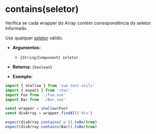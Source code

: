 # contains(seletor)

Verifica se cada wrapper do Array contém correspondência do seletor informado.

Use qualquer [seletor](../selectors.md) válido.

- **Argumentos:**
  - `{String|Component} seletor`

- **Retorna:** `{boolean}`

- **Exemplo:**

```js
import { shallow } from 'vue-test-utils'
import { expect } from 'chai'
import Foo from './Foo.vue'
import Bar from './Bar.vue'

const wrapper = shallow(Foo)
const divArray = wrapper.findAll('div')

expect(divArray.contains('p')).toBe(true)
expect(divArray.contains(Bar)).toBe(true)
```
